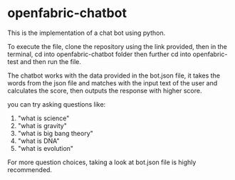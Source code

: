 # openfabric-chatbot
This is the implementation of a chat bot using python.

To execute the file, clone the repository using the link provided, then in the terminal, cd into openfabric-chatbot folder then further cd into openfabric-test and then run the file.

The chatbot works with the data provided in the bot.json file, it takes the words from the json file and matches with the input text of the user and calculates the score, then outputs the response with higher score.

you can try asking questions like:

1) "what is science"
2) "what is gravity"
3) "what is big bang theory"
4) "what is DNA"
5) "what is evolution"


For more question choices, taking a look at bot.json file is highly recommended.
